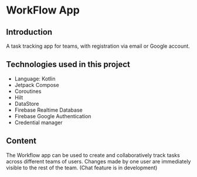 # WorkFlow App

## Introduction

A task tracking app for teams, with registration via email or Google account. 

## Technologies used in this project

- Language: Kotlin
- Jetpack Compose
- Coroutines
- Hilt
- DataStore
- Firebase Realtime Database
- Firebase Google Authentication
- Credential manager

## Content

The Workflow app can be used to create and collaboratively track tasks across different teams of users. Changes made by one user are immediately visible to the rest of the team. (Chat feature is in development)
